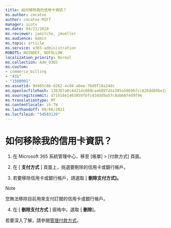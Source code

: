 ```yaml
---
title: 如何移除我的信用卡資訊？
ms.author: cmcatee
author: cmcatee-MSFT
manager: scotv
ms.date: 04/21/2020
ms.reviewer: jamitche, jmueller
ms.audience: Admin
ms.topic: article
ms.service: o365-administration
ROBOTS: NOINDEX, NOFOLLOW
localization_priority: Normal
ms.collection: Adm_O365
ms.custom:
- commerce_billing
- "431"
- "1500001"
ms.assetid: 9d465c0b-d262-4c84-a0ee-76d0f18a24dc
ms.openlocfilehash: 138707a0c4d21dc089caa689fd3a385a56696fcc026dd89be2afaf069a1d2b73
ms.sourcegitcommit: d71b18e1403859fbfc45ddd9a57c8ab68f4d9f96
ms.translationtype: MT
ms.contentlocale: zh-TW
ms.lasthandoff: 08/06/2021
ms.locfileid: "54503139"
---
```

# <a name="how-do-i-remove-my-credit-card-information"></a>如何移除我的信用卡資訊？

1. 在 Microsoft 365 系統管理中心，移至 [帳單] \> [付款方式][](https://go.microsoft.com/fwlink/p/?linkid=2018806) 頁面。

2. 在 [ **支付方式** ] 頁面上，挑選要刪除的信用卡或銀行帳戶。

3. 若要移除信用卡或銀行帳戶，請選取 [ **刪除支付方式]。**

> [!NOTE]
> 您無法移除目前用來支付訂閱的信用卡或銀行帳戶。

4. 在 [ **刪除支付方式** ] 窗格中，選取 [ **刪除**]。

若要深入了解，請參閱[管理付款方式](/microsoft-365/commerce/billing-and-payments/manage-payment-methods)。